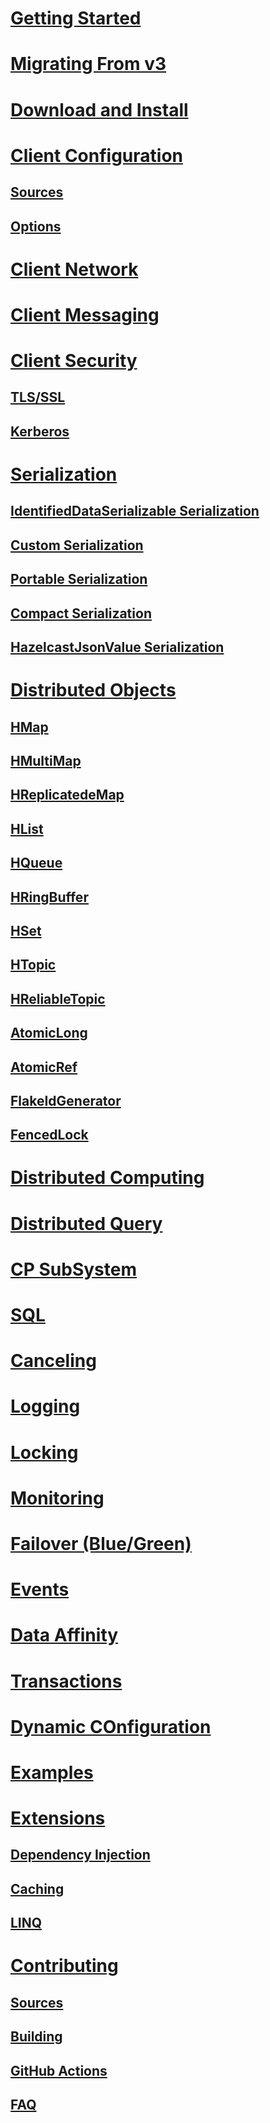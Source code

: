 # [Getting Started](getting-started.md)
# [Migrating From v3](migratingFrom3.md)
# [Download and Install](download-install.md)
# [Client Configuration](configuration.md)
## [Sources](configuration/sources.md)
## [Options](configuration/options.md)
# [Client Network](network.md)
# [Client Messaging](messaging.md)
# [Client Security](security.md)
## [TLS/SSL](security/tlsssl.md)
## [Kerberos](security/kerberos.md)
# [Serialization](serialization.md)
## [IdentifiedDataSerializable Serialization](serialization/identified.md)
## [Custom Serialization](serialization/custom.md)
## [Portable Serialization](serialization/portable.md)
## [Compact Serialization](serialization/compact.md)
## [HazelcastJsonValue Serialization](serialization/json.md)
# [Distributed Objects](distributed-objects.md)
## [HMap](distributed-objects/hmap.md)
## [HMultiMap](distributed-objects/hmap.md)
## [HReplicatedeMap](distributed-objects/hmap.md)
## [HList](distributed-objects/hlist.md)
## [HQueue](distributed-objects/hqueue.md)
## [HRingBuffer](distributed-objects/hringbuffer.md)
## [HSet](distributed-objects/hset.md)
## [HTopic](distributed-objects/htopic.md)
## [HReliableTopic](distributed-objects/hreliabletopic.md)
## [AtomicLong](distributed-objects/atomiclong.md)
## [AtomicRef](distributed-objects/atomicref.md)
## [FlakeIdGenerator](distributed-objects/flakeidgenerator.md)
## [FencedLock](distributed-objects/fencedlock.md)
# [Distributed Computing](distributedComputing.md)
# [Distributed Query](distributedQuery.md)
# [CP SubSystem](cpsubsystem.md)
# [SQL](sql.md)
# [Canceling](canceling.md)
# [Logging](logging.md)
# [Locking](locking.md)
# [Monitoring](monitoring.md)
# [Failover (Blue/Green)](failover.md)
# [Events](events.md)
# [Data Affinity](data-affinity.md)
# [Transactions](transactions.md)
# [Dynamic COnfiguration](dynamic-configuration.md)
# [Examples](examples.md)
# [Extensions](extensions.md)
## [Dependency Injection](extensions/dependency-injection.md)
## [Caching](extensions/caching.md)
## [LINQ](extensions/linq.md)
# [Contributing](contrib.md)
## [Sources](contrib/sources.md)
## [Building](contrib/building.md)
## [GitHub Actions](contrib/github-actions.md)
## [FAQ](contrib/contrib-faq.md)
